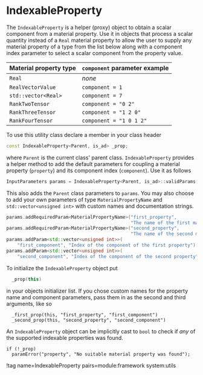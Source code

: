 # IndexableProperty

The `IndexableProperty` is a helper (proxy) object to obtain a scalar component
from a material property. Use it in objects that process a scalar quantity
instead of a `Real` material property to allow the user to supply any material
property of a type from the list below along with a component index parameter to
select a scalar component from the property value.

| Material property type | `component` parameter example |
| - | - |
| `Real` | _none_ |
| `RealVectorValue` | `component = 1` |
| `std::vector<Real>` | `component = 7` |
| `RankTwoTensor` | `component = "0 2"` |
| `RankThreeTensor` | `component = "1 2 0"` |
| `RankFourTensor` | `component = "1 0 1 2"` |

To use this utility class declare a member in your class header

```c++
const IndexableProperty<Parent, is_ad> _prop;
```

where `Parent` is the current class' parent class. `IndexableProperty` provides
a  helper method to add the default parameters for coupling a material property
(`property`) and its component index (`component`). Use it as follows

```c++
InputParameters params = IndexableProperty<Parent, is_ad>::validParams();
```

This also adds the `Parent` class parameters to `params`. You may also choose to
add your own parameters of type `MaterialPropertyName` and `std::vector<unsigned int>`
with custom names and documentation strings.

```c++
params.addRequiredParam<MaterialPropertyName>("first_property",
                                              "The name of the first material property");
params.addRequiredParam<MaterialPropertyName>("second_property",
                                              "The name of the second material property");
params.addParam<std::vector<unsigned int>>(
    "first_component", "Index of the component of the first property");
params.addParam<std::vector<unsigned int>>(
    "second_component", "Index of the component of the second property");
```

To initialize the `IndexableProperty` object put

```c++
  _prop(this)
```

in your objects initializer list. If you chose custom names for the property
name and component parameters, pass them in as the second and third arguments,
like so

```
  _first_prop(this, "first_property", "first_component")
  _second_prop(this, "second_property", "second_component")
```

An `IndexableProperty` object can be implicitly cast to `bool` to check if _any_
of the supported indexable properties was found.

```
if (!_prop)
  paramError("property", "No suitable material property was found");
```

!tag name=IndexableProperty pairs=module:framework system:utils
